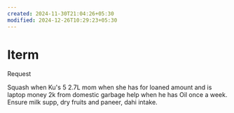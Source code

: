 ```yaml
---
created: 2024-11-30T21:04:26+05:30
modified: 2024-12-26T10:29:23+05:30
---
```


# lterm

Request

Squash when Ku's 5
2.7L mom when she has for loaned amount and is laptop money
2k from domestic garbage help when he has
Oil once a week. Ensure milk supp, dry fruits and paneer, dahi intake.
